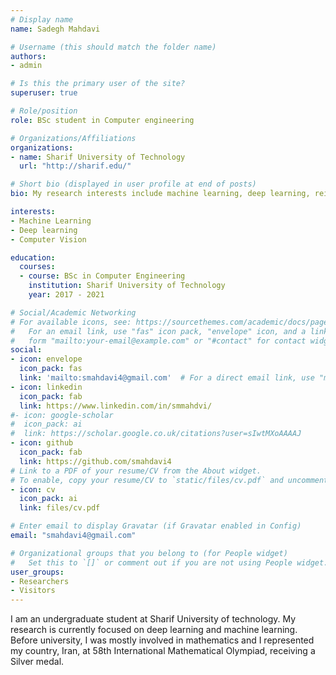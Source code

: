 ```yaml
---
# Display name
name: Sadegh Mahdavi

# Username (this should match the folder name)
authors:
- admin

# Is this the primary user of the site?
superuser: true

# Role/position
role: BSc student in Computer engineering

# Organizations/Affiliations
organizations:
- name: Sharif University of Technology
  url: "http://sharif.edu/"

# Short bio (displayed in user profile at end of posts)
bio: My research interests include machine learning, deep learning, reinforcement learning.

interests:
- Machine Learning
- Deep learning
- Computer Vision

education:
  courses:
  - course: BSc in Computer Engineering
    institution: Sharif University of Technology
    year: 2017 - 2021

# Social/Academic Networking
# For available icons, see: https://sourcethemes.com/academic/docs/page-builder/#icons
#   For an email link, use "fas" icon pack, "envelope" icon, and a link in the
#   form "mailto:your-email@example.com" or "#contact" for contact widget.
social:
- icon: envelope
  icon_pack: fas
  link: 'mailto:smahdavi4@gmail.com'  # For a direct email link, use "mailto:test@example.org".
- icon: linkedin
  icon_pack: fab
  link: https://www.linkedin.com/in/smmahdvi/
#- icon: google-scholar
#  icon_pack: ai
#  link: https://scholar.google.co.uk/citations?user=sIwtMXoAAAAJ
- icon: github
  icon_pack: fab
  link: https://github.com/smahdavi4
# Link to a PDF of your resume/CV from the About widget.
# To enable, copy your resume/CV to `static/files/cv.pdf` and uncomment the lines below.
- icon: cv
  icon_pack: ai
  link: files/cv.pdf

# Enter email to display Gravatar (if Gravatar enabled in Config)
email: "smahdavi4@gmail.com"

# Organizational groups that you belong to (for People widget)
#   Set this to `[]` or comment out if you are not using People widget.
user_groups:
- Researchers
- Visitors
---
```


I am an undergraduate student at Sharif University of technology. My research is currently focused on deep learning and machine learning. Before university, I was mostly involved in mathematics and I represented my country, Iran, at 58th International Mathematical Olympiad, receiving a Silver medal.


